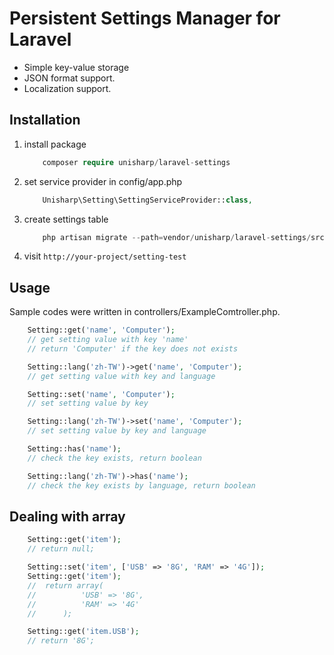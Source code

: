 # Persistent Settings Manager for Laravel

 * Simple key-value storage
 * JSON format support.
 * Localization support.

## Installation

1. install package
	```php
		composer require unisharp/laravel-settings
	```
1. set service provider in config/app.php
	```php
		Unisharp\Setting\SettingServiceProvider::class,
	```
1. create settings table
	```php
		php artisan migrate --path=vendor/unisharp/laravel-settings/src/migrations
	```
1. visit `http://your-project/setting-test`

## Usage

Sample codes were written in controllers/ExampleComtroller.php.

```php
	Setting::get('name', 'Computer');
	// get setting value with key 'name'
	// return 'Computer' if the key does not exists

	Setting::lang('zh-TW')->get('name', 'Computer');
	// get setting value with key and language

	Setting::set('name', 'Computer');
	// set setting value by key

	Setting::lang('zh-TW')->set('name', 'Computer');
	// set setting value by key and language

	Setting::has('name');
	// check the key exists, return boolean

	Setting::lang('zh-TW')->has('name');
	// check the key exists by language, return boolean
```

## Dealing with array

```php
	Setting::get('item');
	// return null;

	Setting::set('item', ['USB' => '8G', 'RAM' => '4G']);
	Setting::get('item');
	//  return array(
	//		  	'USB' => '8G',
	//	 		'RAM' => '4G'
	//  	);

	Setting::get('item.USB');
	// return '8G';
```

